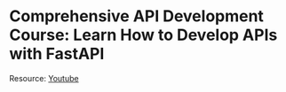# Comprehensive API Development Course: Learn How to Develop APIs with FastAPI

Resource: [Youtube](https://www.youtube.com/watch?v=PNv_uLpM4QY&list=WL&index=38&t=13565s)